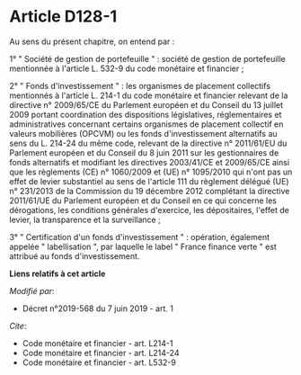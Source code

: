 # Article D128-1

Au sens du présent chapitre, on entend par :

1° " Société de gestion de portefeuille " : société de gestion de portefeuille mentionnée à l'article L. 532-9 du code
monétaire et financier ;

2° " Fonds d'investissement " : les organismes de placement collectifs mentionnés à l'article L. 214-1 du code monétaire et
financier relevant de la directive n° 2009/65/CE du Parlement européen et du Conseil du 13 juillet 2009 portant coordination
des dispositions législatives, réglementaires et administratives concernant certains organismes de placement collectif en
valeurs mobilières (OPCVM) ou les fonds d'investissement alternatifs au sens du L. 214-24 du même code, relevant de la
directive n° 2011/61/EU du Parlement européen et du Conseil du 8 juin 2011 sur les gestionnaires de fonds alternatifs et
modifiant les directives 2003/41/CE et 2009/65/CE ainsi que les règlements (CE) n° 1060/2009 et (UE) n° 1095/2010 qui n'ont
pas un effet de levier substantiel au sens de l'article 111 du règlement délégué (UE) n° 231/2013 de la Commission du 19
décembre 2012 complétant la directive 2011/61/UE du Parlement européen et du Conseil en ce qui concerne les dérogations, les
conditions générales d'exercice, les dépositaires, l'effet de levier, la transparence et la surveillance ;

3° " Certification d'un fonds d'investissement " : opération, également appelée " labellisation ", par laquelle le label "
France finance verte " est attribué au fonds d'investissement.

**Liens relatifs à cet article**

_Modifié par_:

  - Décret n°2019-568 du 7 juin 2019 - art. 1

_Cite_:

  - Code monétaire et financier - art. L214-1
  - Code monétaire et financier - art. L214-24
  - Code monétaire et financier - art. L532-9
